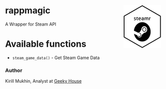 # rappmagic <img src='https://raw.githubusercontent.com/muzerow/steamr/master/inst/steamr.png' align="right" height="139" /></a>
A Wrapper for Steam API

# Available functions

* `steam_game_data()` - Get Steam Game Data

### Author

Kirill Mukhin, Analyst at [Geeky House](https://geeky.house/)
